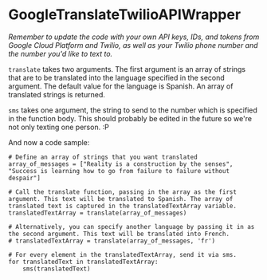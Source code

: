 # GoogleTranslateTwilioAPIWrapper 

*Remember to update the code with your own API keys, IDs, and tokens from Google Cloud Platform and Twilio, as well as your Twilio phone number and the number you'd like to text to.*

`translate` takes two arguments. The first argument is an array of strings that are to be translated into the language specified in the second argument. The default value for the language is Spanish. An array of translated strings is returned. 

`sms` takes one argument, the string to send to the number which is specified in the function body. This should probably be edited in the future so we're not only texting one person. :P 

And now a code sample: 

```
# Define an array of strings that you want translated 
array_of_messages = ["Reality is a construction by the senses", "Success is learning how to go from failure to failure without despair"]

# Call the translate function, passing in the array as the first argument. This text will be translated to Spanish. The array of translated text is captured in the translatedTextArray variable. 
translatedTextArray = translate(array_of_messages)

# Alternatively, you can specify another language by passing it in as the second argument. This text will be translated into French. 
# translatedTextArray = translate(array_of_messages, 'fr')

# For every element in the translatedTextArray, send it via sms. 
for translatedText in translatedTextArray:
	sms(translatedText)
```
